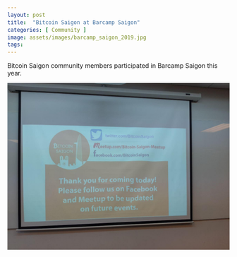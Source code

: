 ```yaml
---
layout: post
title:  "Bitcoin Saigon at Barcamp Saigon"
categories: [ Community ]
image: assets/images/barcamp_saigon_2019.jpg
tags: 
---
```

Bitcoin Saigon community members participated in Barcamp Saigon this year.

![](../assets/images/barcamp_presentation_final.jpg)